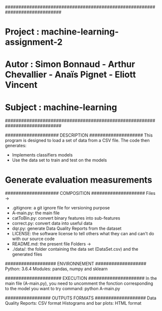 #############################################################################
# Project : machine-learning-assignment-2                                   #
# Autor : Simon Bonnaud - Arthur Chevallier - Anaïs Pignet - Eliott Vincent #
# Subject : machine-learning												#
#############################################################################

#################### DESCRIPTION ####################
This program is designed to load a set of data from a 
CSV file. The code then generates:
* Implements classifiers models
* Use the data set to train and test on the models
# Generate evaluation measurements

#################### COMPOSITION ####################
Files ->
* .gitignore: a git ignore file for versioning purpose
* A-main.py: the main file
* catToBin.py: convert binary features into sub-features
* correct.py: convert data into useful data
* dqr.py: generate Data Quality Reports from the dataset
* LICENSE: the software license to tell others what they can and can't do with our source code
* README.md: the present file
Folders ->
* ./data/: the folder containing the data set (DataSet.csv) and the generated files

################### ENVIRONNEMENT ###################
Python: 3.6.4
Modules: pandas, numpy and sklearn

##################### EXECUTION #####################
In the main file (A-main.py), you need to uncomment the
fonction corresponding to the model you want to try
command: python A-main.py

################# OUTPUTS FORMATS ###################
Data Quality Reports: CSV format
Histograms and bar plots: HTML format
